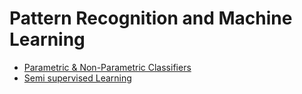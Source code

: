 # Pattern Recognition and Machine Learning

* [Parametric & Non-Parametric Classifiers](GenerativeClassifiers)
* [Semi supervised Learning](SemiSupervisedLearning)
